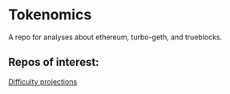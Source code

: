 # Tokenomics
A repo for analyses about ethereum, turbo-geth, and trueblocks.

## Repos of interest:

[Difficulty projections](./explorations/difficulty)
